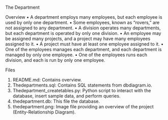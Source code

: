 The Department


Overview
•	A department employs many employees, but each employee is used by only one department.
•	Some employees, known as “rovers,” are not assigned to any department.
•	A division operates many departments, but each department is operated by only one division.
•	An employee may be assigned many projects, and a project may have many employees assigned to it.
•	A project must have at least one employee assigned to it.
•	One of the employees manages each department, and each department is managed by only one employee.
•	One of the employees runs each division, and each is run by only one employee.

Files
1.	README.md: Contains overview.
2.	Thedepartments.sql: Contains SQL statements from dbdiagram.io.
3.	Thedepartment_createtables.py: Python script to interact with the database, insert sample data, and perform queries.
4.	thedepartment.db: This file the database.
5.	thedepartment.png: Image file providing an overview of the project (Entity-Relationship Diagram).
